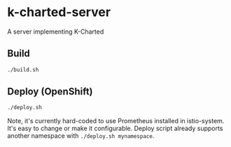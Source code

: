 # k-charted-server
A server implementing K-Charted

## Build

```bash
./build.sh
```

## Deploy (OpenShift)

```bash
./deploy.sh
```

Note, it's currently hard-coded to use Prometheus installed in istio-system.
It's easy to change or make it configurable. Deploy script already supports another namespace with `./deploy.sh mynamespace`.

